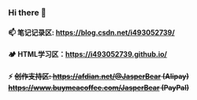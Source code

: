 ### Hi there 👋

#### 📫 笔记记录区: https://blog.csdn.net/i493052739/
#### 🏕️ HTML学习区：https://i493052739.github.io/
#### ⚡ ~~创作支持区: https://afdian.net/@JasperBear (Alipay) https://www.buymeacoffee.com/JasperBear (PayPal)~~

<!--
**i493052739/i493052739** is a ✨ _special_ ✨ repository because its `README.md` (this file) appears on your GitHub profile.

Here are some ideas to get you started:

- 🔭 I’m currently working on ...
- 🌱 I’m currently learning ...
- 👯 I’m looking to collaborate on ...
- 🤔 I’m looking for help with ...
- 💬 Ask me about ...
- 📫 How to reach me: ...
- 😄 Pronouns: ...
- ⚡ Fun fact: ...
-->
